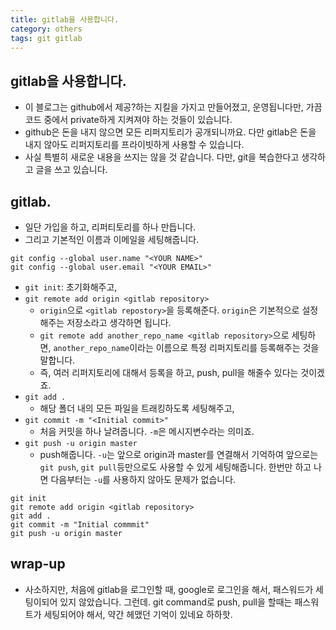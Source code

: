 ```yaml
---
title: gitlab을 사용합니다. 
category: others
tags: git gitlab 
---
```


## gitlab을 사용합니다. 

- 이 블로그는 github에서 제공?하는 지킬을 가지고 만들어졌고, 운영됩니다만, 가끔 코드 중에서 private하게 지켜져야 하는 것들이 있습니다. 
- github은 돈을 내지 않으면 모든 리퍼지토리가 공개되니까요. 다만 gitlab은 돈을 내지 않아도 리퍼지토리를 프라이빗하게 사용할 수 있습니다. 
- 사실 특별히 새로운 내용을 쓰지는 않을 것 같습니다. 다만, git을 복습한다고 생각하고 글을 쓰고 있습니다. 

## gitlab.

- 일단 가입을 하고, 리퍼티토리를 하나 만듭니다. 
- 그리고 기본적인 이름과 이메일을 세팅해줍니다. 

```git
git config --global user.name "<YOUR NAME>"
git config --global user.email "<YOUR EMAIL>"
```

- `git init`: 초기화해주고, 
- `git remote add origin <gitlab repository>`
    - `origin`으로 `<gitlab repostory>`을 등록해준다. `origin`은 기본적으로 설정해주는 저장소라고 생각하면 됩니다. 
    - `git remote add another_repo_name <gitlab repository>`으로 세팅하면, `another_repo_name`이라는 이름으로 특정 리퍼지토리를 등록해주는 것을 말합니다. 
    - 즉, 여러 리퍼지토리에 대해서 등록을 하고, push, pull을 해줄수 있다는 것이겠죠. 
- `git add .`
    - 해당 폴더 내의 모든 파일을 트래킹하도록 세팅해주고, 
- `git commit -m "<Initial commit>"`
    - 처음 커밋을 하나 날려줍니다. `-m`은 메시지변수라는 의미죠.
- `git push -u origin master`
    - push해줍니다. `-u`는 앞으로 origin과 master를 연결해서 기억하여 앞으로는 `git push`, `git pull`등만으로도 사용할 수 있게 세팅해줍니다. 한번만 하고 나면 다음부터는 `-u`를 사용하지 않아도 문제가 없습니다. 

```git 
git init 
git remote add origin <gitlab repository>
git add .
git commit -m "Initial commmit"
git push -u origin master
```


## wrap-up

- 사소하지만, 처음에 gitlab을 로그인할 때, google로 로그인을 해서, 패스워드가 세팅이되어 있지 않았습니다. 그런데. git command로 push, pull을 할때는 패스워트가 세팅되어야 해서, 약간 헤맸던 기억이 있네요 하하핫.
